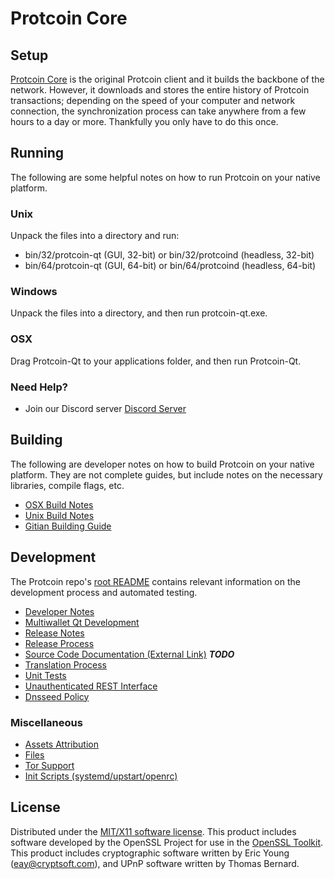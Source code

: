 Protcoin Core
=====================

Setup
---------------------
[Protcoin Core](https://www.protcoin.com) is the original Protcoin client and it builds the backbone of the network. However, it downloads and stores the entire history of Protcoin transactions; depending on the speed of your computer and network connection, the synchronization process can take anywhere from a few hours to a day or more. Thankfully you only have to do this once.

Running
---------------------
The following are some helpful notes on how to run Protcoin on your native platform.

### Unix

Unpack the files into a directory and run:

- bin/32/protcoin-qt (GUI, 32-bit) or bin/32/protcoind (headless, 32-bit)
- bin/64/protcoin-qt (GUI, 64-bit) or bin/64/protcoind (headless, 64-bit)

### Windows

Unpack the files into a directory, and then run protcoin-qt.exe.

### OSX

Drag Protcoin-Qt to your applications folder, and then run Protcoin-Qt.

### Need Help?

* Join our Discord server [Discord Server](https://discordapp.com/invite/9nzt37V)

Building
---------------------
The following are developer notes on how to build Protcoin on your native platform. They are not complete guides, but include notes on the necessary libraries, compile flags, etc.

- [OSX Build Notes](build-osx.md)
- [Unix Build Notes](build-unix.md)
- [Gitian Building Guide](gitian-building.md)

Development
---------------------
The Protcoin repo's [root README](https://github.com/ProtCoin-Core/ProtCoin/blob/master/README.md) contains relevant information on the development process and automated testing.

- [Developer Notes](developer-notes.md)
- [Multiwallet Qt Development](multiwallet-qt.md)
- [Release Notes](release-notes.md)
- [Release Process](release-process.md)
- [Source Code Documentation (External Link)](https://dev.visucore.com/bitcoin/doxygen/) ***TODO***
- [Translation Process](translation_process.md)
- [Unit Tests](unit-tests.md)
- [Unauthenticated REST Interface](REST-interface.md)
- [Dnsseed Policy](dnsseed-policy.md)

### Miscellaneous
- [Assets Attribution](assets-attribution.md)
- [Files](files.md)
- [Tor Support](tor.md)
- [Init Scripts (systemd/upstart/openrc)](init.md)

License
---------------------
Distributed under the [MIT/X11 software license](http://www.opensource.org/licenses/mit-license.php).
This product includes software developed by the OpenSSL Project for use in the [OpenSSL Toolkit](https://www.openssl.org/). This product includes
cryptographic software written by Eric Young ([eay@cryptsoft.com](mailto:eay@cryptsoft.com)), and UPnP software written by Thomas Bernard.
